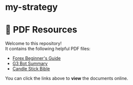 # my-strategy
# 📘 PDF Resources

Welcome to this repository!  
It contains the following helpful PDF files:

- [Forex Beginner's Guide](https://github.com/Waweruz/my-strategy/blob/main/FOREX%20BEGINNER%27S%20GUIDE.pdf)
- [G3 Bot Summary](https://github.com/Waweruz/my-strategy/blob/main/G3%20BOT%20SUMMARY.pdf)
- [Candle Stick Bible](https://github.com/Waweruz/my-strategy/blob/main/candle-stick-bible.pdf)

You can click the links above to **view** the documents online.
